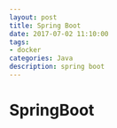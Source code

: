 ```yaml
---
layout: post
title: Spring Boot
date: 2017-07-02 11:10:00
tags:
- docker
categories: Java
description: spring boot
---
```



# SpringBoot

